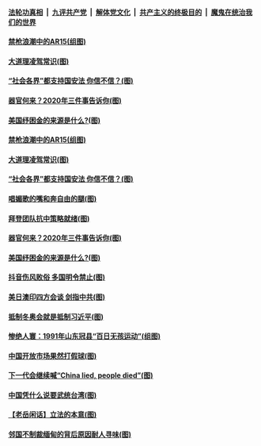 

####  [法轮功真相](../../../../basic/blob/master/README.md?t=03171301) &nbsp;|&nbsp; [九评共产党](../../../../9ping.md/blob/master/README.md?t=03171301) &nbsp;|&nbsp; [解体党文化](../../../../jtdwh.md/blob/master/README.md?t=03171301)  &nbsp;|&nbsp; [共产主义的终极目的](../../../../gczydzjmd.md/blob/master/README.md?t=03171301) &nbsp;|&nbsp; [魔鬼在统治我们的世界](../../../../mgztzwmdsj.md/blob/master/README.md?t=03171301) 

#### [禁枪浪潮中的AR15(组图)](../pages/p4/965804.md?t=03171301) 

#### [大道理凌驾常识(图)](../pages/p4/965795.md?t=03171301) 

#### [“社会各界”都支持国安法 你信不信？(图)](../pages/p4/965794.md?t=03171301) 

#### [器官何来？2020年三件事告诉你(图)](../pages/p4/965790.md?t=03171301) 

#### [美国纾困金的来源是什么?(图)](../pages/p4/965749.md?t=03171301) 


#### [禁枪浪潮中的AR15(组图)](../pages/p4/965804.md?t=03171301) 

#### [大道理凌驾常识(图)](../pages/p4/965795.md?t=03171301) 

#### [“社会各界”都支持国安法 你信不信？(图)](../pages/p4/965794.md?t=03171301) 

#### [唱媚歌的嘴和奔自由的腿(图)](../pages/p4/965793.md?t=03171301) 

#### [拜登团队抗中策略就绪(图)](../pages/p4/965791.md?t=03171301) 

#### [器官何来？2020年三件事告诉你(图)](../pages/p4/965790.md?t=03171301) 

#### [美国纾困金的来源是什么?(图)](../pages/p4/965749.md?t=03171301) 



#### [抖音伤风败俗 多国明令禁止(图)](../pages/p4/965696.md?t=03171301) 

#### [美日澳印四方会谈 剑指中共(图)](../pages/p4/965680.md?t=03171301) 

#### [抵制冬奥会就是抵制习近平(图)](../pages/p4/965677.md?t=03171301) 

#### [惨绝人寰：1991年山东冠县“百日无孩运动”(组图)](../pages/p4/965672.md?t=03171301) 

#### [中国开放市场果然打假球(图)](../pages/p4/965671.md?t=03171301) 

#### [下一代会继续喊“China lied, people died”(图)](../pages/p4/965670.md?t=03171301) 

#### [中国凭什么说要武统台湾(图)](../pages/p4/965668.md?t=03171301) 

#### [【老岳闲话】立法的本意(图)](../pages/p4/965621.md?t=03171301) 

#### [邻国不制裁缅甸的背后原因耐人寻味(图)](../pages/p4/965020.md?t=03171301) 



